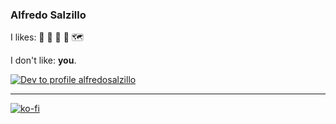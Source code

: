 ### Alfredo Salzillo

I likes: 🐺 🍣 🦕 🚆 🗺️

I don't like: __you__.

[![Dev to profile alfredosalzillo](https://badgify-dev-to.alfredosalzillo.vercel.app/badges/user?username=alfredosalzillo)](https://dev.to/alfredosalzillo)

---

[![ko-fi](https://www.ko-fi.com/img/githubbutton_sm.svg)](https://ko-fi.com/U7U12RCDF)

